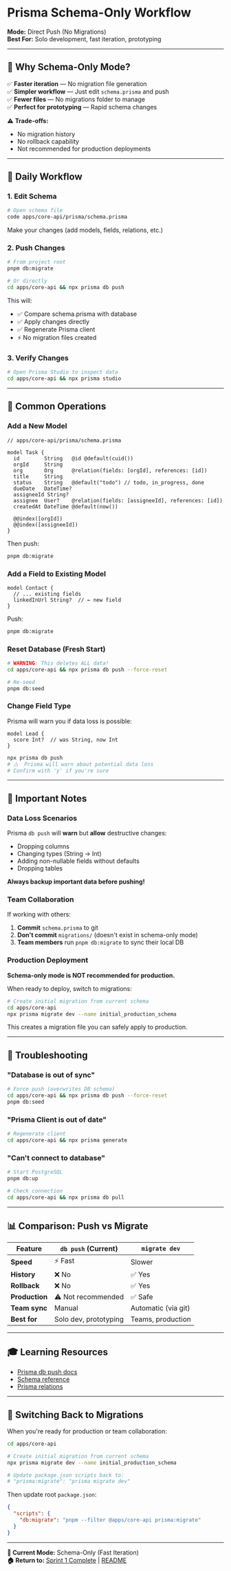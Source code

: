 # Prisma Schema-Only Workflow

**Mode:** Direct Push (No Migrations)  
**Best For:** Solo development, fast iteration, prototyping

---

## 🎯 Why Schema-Only Mode?

✅ **Faster iteration** — No migration file generation  
✅ **Simpler workflow** — Just edit `schema.prisma` and push  
✅ **Fewer files** — No migrations folder to manage  
✅ **Perfect for prototyping** — Rapid schema changes

⚠️ **Trade-offs:**

- No migration history
- No rollback capability
- Not recommended for production deployments

---

## 📝 Daily Workflow

### **1. Edit Schema**

```bash
# Open schema file
code apps/core-api/prisma/schema.prisma
```

Make your changes (add models, fields, relations, etc.)

### **2. Push Changes**

```bash
# From project root
pnpm db:migrate

# Or directly
cd apps/core-api && npx prisma db push
```

This will:

- ✅ Compare schema.prisma with database
- ✅ Apply changes directly
- ✅ Regenerate Prisma client
- ⚡ No migration files created

### **3. Verify Changes**

```bash
# Open Prisma Studio to inspect data
cd apps/core-api && npx prisma studio
```

---

## 🔄 Common Operations

### **Add a New Model**

```prisma
// apps/core-api/prisma/schema.prisma

model Task {
  id        String   @id @default(cuid())
  orgId     String
  org       Org      @relation(fields: [orgId], references: [id])
  title     String
  status    String   @default("todo") // todo, in_progress, done
  dueDate   DateTime?
  assigneeId String?
  assignee  User?    @relation(fields: [assigneeId], references: [id])
  createdAt DateTime @default(now())
  
  @@index([orgId])
  @@index([assigneeId])
}
```

Then push:

```bash
pnpm db:migrate
```

### **Add a Field to Existing Model**

```prisma
model Contact {
  // ... existing fields
  linkedInUrl String?  // ← new field
}
```

Push:

```bash
pnpm db:migrate
```

### **Reset Database (Fresh Start)**

```bash
# WARNING: This deletes ALL data!
cd apps/core-api && npx prisma db push --force-reset

# Re-seed
pnpm db:seed
```

### **Change Field Type**

Prisma will warn you if data loss is possible:

```prisma
model Lead {
  score Int?  // was String, now Int
}
```

```bash
npx prisma db push
# ⚠️  Prisma will warn about potential data loss
# Confirm with 'y' if you're sure
```

---

## 🚨 Important Notes

### **Data Loss Scenarios**

Prisma `db push` will **warn** but **allow** destructive changes:

- Dropping columns
- Changing types (String → Int)
- Adding non-nullable fields without defaults
- Dropping tables

**Always backup important data before pushing!**

### **Team Collaboration**

If working with others:

1. **Commit** `schema.prisma` to git
2. **Don't commit** `migrations/` (doesn't exist in schema-only mode)
3. **Team members** run `pnpm db:migrate` to sync their local DB

### **Production Deployment**

**Schema-only mode is NOT recommended for production.**

When ready to deploy, switch to migrations:

```bash
# Create initial migration from current schema
cd apps/core-api
npx prisma migrate dev --name initial_production_schema
```

This creates a migration file you can safely apply to production.

---

## 🔧 Troubleshooting

### **"Database is out of sync"**

```bash
# Force push (overwrites DB schema)
cd apps/core-api && npx prisma db push --force-reset
pnpm db:seed
```

### **"Prisma Client is out of date"**

```bash
# Regenerate client
cd apps/core-api && npx prisma generate
```

### **"Can't connect to database"**

```bash
# Start PostgreSQL
pnpm db:up

# Check connection
cd apps/core-api && npx prisma db pull
```

---

## 📊 Comparison: Push vs Migrate

| Feature | `db push` (Current) | `migrate dev` |
|---------|---------------------|---------------|
| **Speed** | ⚡ Fast | Slower |
| **History** | ❌ No | ✅ Yes |
| **Rollback** | ❌ No | ✅ Yes |
| **Production** | ⚠️ Not recommended | ✅ Safe |
| **Team sync** | Manual | Automatic (via git) |
| **Best for** | Solo dev, prototyping | Teams, production |

---

## 🎓 Learning Resources

- [Prisma db push docs](https://www.prisma.io/docs/concepts/components/prisma-migrate/db-push)
- [Schema reference](https://www.prisma.io/docs/reference/api-reference/prisma-schema-reference)
- [Prisma relations](https://www.prisma.io/docs/concepts/components/prisma-schema/relations)

---

## 🔄 Switching Back to Migrations

When you're ready for production or team collaboration:

```bash
cd apps/core-api

# Create initial migration from current schema
npx prisma migrate dev --name initial_production_schema

# Update package.json scripts back to:
# "prisma:migrate": "prisma migrate dev"
```

Then update root `package.json`:

```json
{
  "scripts": {
    "db:migrate": "pnpm --filter @apps/core-api prisma:migrate"
  }
}
```

---

**📍 Current Mode:** Schema-Only (Fast Iteration)  
**🏠 Return to:** [Sprint 1 Complete](./SPRINT_1_COMPLETE.md) | [README](./README.md)
